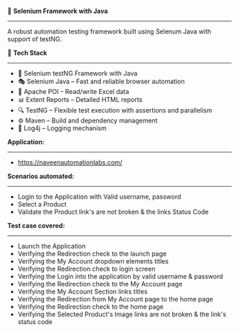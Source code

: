 🚀 **Selenium Framework with Java**  
***
A robust automation testing framework built using Selenum Java with support of testNG.  

🧰 **Tech Stack**  
***
- 🚀 Selenium testNG Framework with Java  
- 🎭 Selenium Java – Fast and reliable browser automation  
- 📗 Apache POI – Read/write Excel data  
- 📊 Extent Reports – Detailed HTML reports  
- 🔍 TestNG – Flexible test execution with assertions and parallelism  
- ⚙️ Maven – Build and dependency management  
- 📜 Log4j – Logging mechanism

**Application:**
***
- https://naveenautomationlabs.com/

  
**Scenarios automated:**
***
- Login to the Application with Valid username, password
- Select a Product
- Validate the Product link's are not broken & the links Status Code

**Test case covered:**
***
- Launch the Application
- Verifying the Redirection check to the launch page
- Verifying the My Account dropdown elements titles
- Verifying the Redirection check to login screen
- Verifying the Login into the application by valid username & password
- Verifying the Redirection check to the My Account page
- Verifying the My Account Section links titles
- Verifying the Redirection from My Account page to the home page
- Verifying the Redirection check to the home page
- Verifying the Selected Product's Image links are not broken & the link's status code
